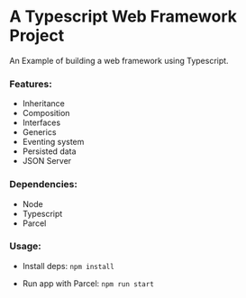 # A Typescript Web Framework Project

An Example of building a web framework using Typescript.

### Features:

- Inheritance
- Composition
- Interfaces
- Generics
- Eventing system
- Persisted data
- JSON Server

### Dependencies:

- Node
- Typescript
- Parcel

### Usage:

- Install deps: `npm install`

- Run app with Parcel: `npm run start`

